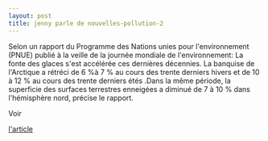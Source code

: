 ```yaml
---
layout: post
title: jenny parle de nouvelles-pollution-2
---
```


Selon un rapport du Programme des Nations unies pour l'environnement (PNUE) publié à la veille de la journée mondiale de l'environnement: La fonte des glaces s'est accélérée ces dernières décennies. La banquise de l'Arctique a rétréci de  6 %à 7 % au cours des trente derniers hivers et de 10 à 12 % au cours des trente derniers étés .Dans la même période, la superficie des surfaces terrestres enneigées a diminué de 7 à 10 % dans l'hémisphère nord, précise le rapport.

Voir 

[l'article](http://www.lemonde.fr/web/article/0,1-0@2-3244,36-918513@51-918516,0.html)
